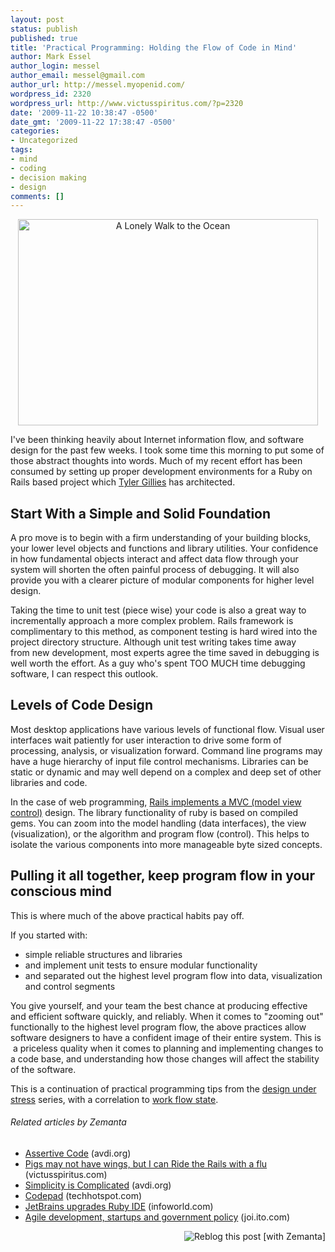 ```yaml
---
layout: post
status: publish
published: true
title: 'Practical Programming: Holding the Flow of Code in Mind'
author: Mark Essel
author_login: messel
author_email: messel@gmail.com
author_url: http://messel.myopenid.com/
wordpress_id: 2320
wordpress_url: http://www.victusspiritus.com/?p=2320
date: '2009-11-22 10:38:47 -0500'
date_gmt: '2009-11-22 17:38:47 -0500'
categories:
- Uncategorized
tags:
- mind
- coding
- decision making
- design
comments: []
---
```

<p style="text-align: center;"><a href="http://www.stuckincustoms.com/2009/09/20/a-lonely-walk-to-the-ocean/"><img class="aligncenter size-full wp-image-2109" title="A Lonely Walk to the Ocean" src="http://www.victusspiritus.com/wp-content/uploads/2009/11/LonelyBeach.jpg" alt="A Lonely Walk to the Ocean" width="480" height="330" /></a></p>
<p>I've been thinking heavily about Internet information flow, and software design for the past few weeks. I took some time this morning to put some of those abstract thoughts into words. Much of my recent effort has been consumed by setting up proper development environments for a Ruby on Rails based project which <a href="http://twitter.com/tylergillies">Tyler Gillies</a> has architected.</p>
<h2>Start With a Simple and Solid Foundation</h2>
<p>A pro move is to begin with a firm understanding of your building blocks, your lower level objects and functions and library utilities. Your confidence in how fundamental objects interact and affect data flow through your system will shorten the often painful process of debugging. It will also provide you with a clearer picture of modular components for higher level design.</p>
<p>Taking the time to unit test (piece wise) your code is also a great way to incrementally approach a more complex problem. Rails framework is complimentary to this method, as component testing is hard wired into the project directory structure. Although unit test writing takes time away from new development, most experts agree the time saved in debugging is well worth the effort. As a guy who's spent TOO MUCH time debugging software, I can respect this outlook.</p>
<h2>Levels of Code Design</h2>
<p>Most desktop applications have various levels of functional flow. Visual user interfaces wait patiently for user interaction to drive some form of processing, analysis, or visualization forward. Command line programs may have a huge hierarchy of input file control mechanisms. Libraries can be static or dynamic and may well depend on a complex and deep set of other libraries and code.</p>
<p>In the case of web programming, <a href="http://www.victusspiritus.com/2009/11/15/walking-down-the-tracks-of-ruby-on-rails/">Rails implements a MVC (model view control)</a> design. The library functionality of ruby is based on compiled gems. You can zoom into the model handling (data interfaces), the view (visualization), or the algorithm and program flow (control). This helps to isolate the various components into more manageable byte sized concepts.</p>
<h2>Pulling it all together, keep program flow in your conscious mind</h2>
<p>This is where much of the above practical habits pay off.</p>
<p>If you started with:</p>
<ul>
<li><span style="background-color: #ffffff; ">simple reliable structures and libraries</span></li>
<li><span style="background-color: #ffffff; ">and implement unit tests to ensure modular functionality</span></li>
<li><span style="background-color: #ffffff; ">and separated out the highest level program flow into data, visualization and control segments</span></li>
</ul>
<p>You give yourself, and your team the best chance at producing effective and efficient software quickly, and reliably. When it comes to "zooming out" functionally to the highest level program flow, the above practices allow software designers to have a confident image of their entire system. This is  a priceless quality when it comes to planning and implementing changes to a code base, and understanding how those changes will affect the stability of the software.</p>
<p>This is a continuation of practical programming tips from the <a href="http://www.victusspiritus.com/2009/08/22/optimal-design-performance-under-stress/">design under stress</a> series, with a correlation to <a href="http://www.victusspiritus.com/2009/07/03/human-condition-flow-is-action-experiencing/">work flow state</a>.</p>
<h6 class="zemanta-related-title" style="font-size: 1em;">Related articles by Zemanta</h6>
<ul class="zemanta-article-ul">
<li class="zemanta-article-ul-li"><a href="http://avdi.org/devblog/2009/11/18/self-confidence-through-assertions/">Assertive Code</a> (avdi.org)</li>
<li class="zemanta-article-ul-li"><a href="http://www.victusspiritus.com/2009/11/11/pigs-may-not-have-wings-but-i-can-ride-the-rails-with-a-flu/">Pigs may not have wings, but I can Ride the Rails with a flu</a> (victusspiritus.com)</li>
<li class="zemanta-article-ul-li"><a href="http://avdi.org/devblog/2009/10/29/simplicity-is-complicated/">Simplicity is Complicated</a> (avdi.org)</li>
<li class="zemanta-article-ul-li"><a href="http://techhotspot.com/2009/11/04/codepad/">Codepad</a> (techhotspot.com)</li>
<li class="zemanta-article-ul-li"><a href="http://r.zemanta.com/?u=http%3A//www.infoworld.com/d/developer-world/jetbrains-upgrades-ruby-ide-727%3Fsource%3Drss_infoworld_news&amp;a=9638996&amp;rid=26c19024-a1a7-4a53-88b6-1db105d1c8b5&amp;e=31c60289c570a5c8b54d4f80a7bfb10e">JetBrains upgrades Ruby IDE</a> (infoworld.com)</li>
<li class="zemanta-article-ul-li"><a href="http://joi.ito.com/weblog/2009/08/11/agile-developme.html">Agile development, startups and government policy</a> (joi.ito.com)</li>
</ul>
<div class="zemanta-pixie" style="margin-top: 10px; height: 15px;"><a class="zemanta-pixie-a" title="Reblog this post [with Zemanta]" href="http://reblog.zemanta.com/zemified/26c19024-a1a7-4a53-88b6-1db105d1c8b5/"><img class="zemanta-pixie-img" style="border: none; float: right;" src="http://img.zemanta.com/reblog_e.png?x-id=26c19024-a1a7-4a53-88b6-1db105d1c8b5" alt="Reblog this post [with Zemanta]" /></a><span class="zem-script more-related pretty-attribution"><script src="http://static.zemanta.com/readside/loader.js" type="text/javascript"></script></span></div>
